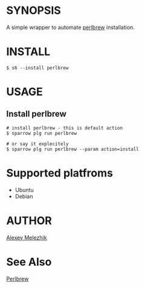 # SYNOPSIS

A simple wrapper to automate [perlbrew](http://perlbrew.pl) installation.

# INSTALL

    $ s6 --install perlbrew

# USAGE


## Install perlbrew
  
    # install perlbrew - this is default action  
    $ sparrow plg run perlbrew

    # or say it explecitely
    $ sparrow plg run perlbrew --param action=install


# Supported platfroms

* Ubuntu
* Debian

# AUTHOR

[Alexey Melezhik](mailto:melezhik@gmail.com)

# See Also

[Perlbrew](http://perlbrew.pl)


